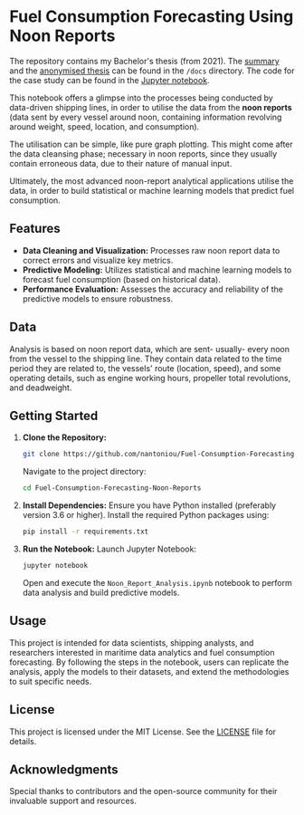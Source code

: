 # Fuel Consumption Forecasting Using Noon Reports

The repository contains my Bachelor's thesis (from 2021). The [summary](docs/Thesis_Summary.pdf) and the [anonymised thesis](docs/Anonymised_Thesis.pdf) can be found in the `/docs` directory. The code for the case study can be found in the [Jupyter notebook](Noon_Report_Analysis.ipynb).

This notebook offers a glimpse into the processes being conducted by data-driven shipping lines, in order to utilise the data from the **noon reports** (data sent by every vessel around noon, containing information revolving around weight, speed, location, and consumption).

The utilisation can be simple, like pure graph plotting. This might come after the data cleansing phase; necessary in noon reports, since they usually contain erroneous data, due to their nature of manual input.

Ultimately, the most advanced noon-report analytical applications utilise the data, in order to build statistical or machine learning models that predict fuel consumption.

## Features

- **Data Cleaning and Visualization:** Processes raw noon report data to correct errors and visualize key metrics.
- **Predictive Modeling:** Utilizes statistical and machine learning models to forecast fuel consumption (based on historical data).
- **Performance Evaluation:** Assesses the accuracy and reliability of the predictive models to ensure robustness.

## Data

Analysis is based on noon report data, which are sent- usually- every noon from the vessel to the shipping line. They contain data related to the time period they are related to, the vessels' route (location, speed), and some operating details, such as engine working hours, propeller total revolutions, and deadweight.


## Getting Started

1. **Clone the Repository:**
   ```bash
   git clone https://github.com/nantoniou/Fuel-Consumption-Forecasting-Noon-Reports.git
   ```
   Navigate to the project directory:
   ```bash
   cd Fuel-Consumption-Forecasting-Noon-Reports
   ```

2. **Install Dependencies:**
   Ensure you have Python installed (preferably version 3.6 or higher). Install the required Python packages using:
   ```bash
   pip install -r requirements.txt
   ```

3. **Run the Notebook:**
   Launch Jupyter Notebook:
   ```bash
   jupyter notebook
   ```
   Open and execute the `Noon_Report_Analysis.ipynb` notebook to perform data analysis and build predictive models.

## Usage

This project is intended for data scientists, shipping analysts, and researchers interested in maritime data analytics and fuel consumption forecasting. By following the steps in the notebook, users can replicate the analysis, apply the models to their datasets, and extend the methodologies to suit specific needs.

## License

This project is licensed under the MIT License. See the [LICENSE](LICENSE) file for details.

## Acknowledgments

Special thanks to contributors and the open-source community for their invaluable support and resources.
